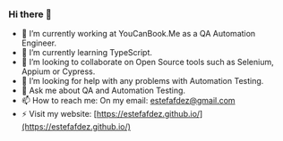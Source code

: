 ### Hi there 👋

- 🔭 I’m currently working at YouCanBook.Me as a QA Automation Engineer. 
- 🌱 I’m currently learning TypeScript.
- 👯 I’m looking to collaborate on Open Source tools such as Selenium, Appium or Cypress. 
- 🤔 I’m looking for help with any problems with Automation Testing. 
- 💬 Ask me about QA and Automation Testing.
- 📫 How to reach me: On my email: estefafdez@gmail.com
- ⚡ Visit my website: [https://estefafdez.github.io/](https://estefafdez.github.io/)

